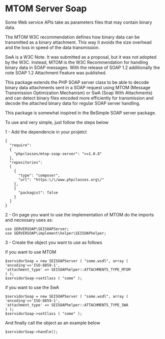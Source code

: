 MTOM Server Soap
==============

Some Web service APIs take as parameters files that may contain binary data.

The MTOM W3C recommendation defines how binary data can be transmitted as a binary attachment. This way it avoids the size overhead and the loss in speed of the data transmission.

SwA is a W3C Note. It was submitted as a proposal, but it was not adopted by the W3C. Instead, MTOM is the W3C Recommendation for handling binary data in SOAP messages. With the release of SOAP 1.2 additionally the note SOAP 1.2 Attachment Feature was published.

This package extends the PHP SOAP server class to be able to decode binary data attachments sent in a SOAP request using MTOM (Message Transmission Optimization Mechanism) or SwA (Soap With Attachments) and can detect binary files encoded more efficiently for transmission and decode the attached binary data for regular SOAP server handling.

This package is somewhat inspired in the BeSimple SOAP server package.

To use and very simple, just follow the steps below

1 - Add the dependencie in your projetct
```
{
  "require":
  {
    "phpclasses/mtop-soap-server": ">=1.0.8"
  },
  "repositories":
  [
    {
      "type": "composer",
      "url": "https:\/\/www.phpclasses.org\/"
    },
    {
      "packagist": false
    }
  ]
}
```

2 - On page you want to use the implementation of MTOM do the imports and necessary uses as:
```
use SERVERSOAP\SEISOAPServer;
use SERVERSOAP\implement\helper\SEISOAPhelper;
```

3 - Create the object you want to use as follows

if you want to use MTOM
```
$servidorSoap = new SEISOAPServer ( "some.wsdl", array (
'encoding'=>'ISO-8859-1',
'attachment_type' => SEISOAPhelper::ATTACHMENTS_TYPE_MTOM
) );
$servidorSoap->setClass ( "some" );
```
if you want to use the SwA
```
$servidorSoap = new SEISOAPServer ( "some.wsdl", array (
'encoding'=>'ISO-8859-1',
'attachment_type' => SEISOAPhelper::ATTACHMENTS_TYPE_SWA
) );
$servidorSoap->setClass ( "some" );
```

And finally call the object as an example below
```
$servidorSoap->handle();

```
